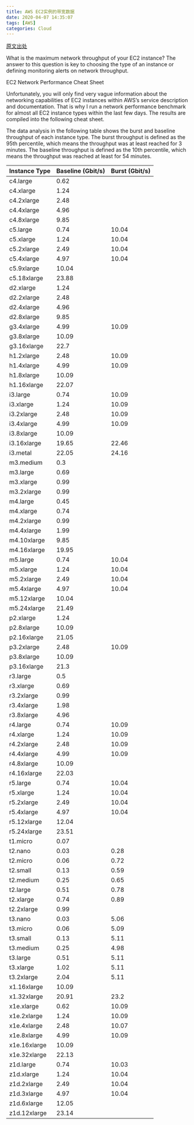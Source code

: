 ```yaml
---
title: AWS EC2实例的带宽数据
date: 2020-04-07 14:35:07
tags: [AWS]
categories: Cloud
---
```

[原文出处](https://cloudonaut.io/ec2-network-performance-cheat-sheet/)

What is the maximum network throughput of your EC2 instance? The answer to this question is key to choosing the type of an instance or defining monitoring alerts on network throughput.

EC2 Network Performance Cheat Sheet

Unfortunately, you will only find very vague information about the networking capabilities of EC2 instances within AWS’s service description and documentation. That is why I run a network performance benchmark for almost all EC2 instance types within the last few days. The results are compiled into the following cheat sheet.

The data analysis in the following table shows the burst and baseline throughput of each instance type. The burst throughput is defined as the 95th percentile, which means the throughput was at least reached for 3 minutes. The baseline throughput is defined as the 10th percentile, which means the throughput was reached at least for 54 minutes.

<!-- more -->

| Instance Type | Baseline (Gbit/s) | Burst (Gbit/s) |
|---------------|-------------------|----------------|
| c4.large      | 0.62              |                |
| c4.xlarge     | 1.24              |                |
| c4.2xlarge    | 2.48              |                |
| c4.4xlarge    | 4.96              |                |
| c4.8xlarge    | 9.85              |                |
| c5.large      | 0.74              | 10.04          |
| c5.xlarge     | 1.24              | 10.04          |
| c5.2xlarge    | 2.49              | 10.04          |
| c5.4xlarge    | 4.97              | 10.04          |
| c5.9xlarge    | 10.04             |                |
| c5.18xlarge   | 23.88             |                |
| d2.xlarge     | 1.24              |                |
| d2.2xlarge    | 2.48              |                |
| d2.4xlarge    | 4.96              |                |
| d2.8xlarge    | 9.85              |                |
| g3.4xlarge    | 4.99              | 10.09          |
| g3.8xlarge    | 10.09             |                |
| g3.16xlarge   | 22.7              |                |
| h1.2xlarge    | 2.48              | 10.09          |
| h1.4xlarge    | 4.99              | 10.09          |
| h1.8xlarge    | 10.09             |                |
| h1.16xlarge   | 22.07             |                |
| i3.large      | 0.74              | 10.09          |
| i3.xlarge     | 1.24              | 10.09          |
| i3.2xlarge    | 2.48              | 10.09          |
| i3.4xlarge    | 4.99              | 10.09          |
| i3.8xlarge    | 10.09             |                |
| i3.16xlarge   | 19.65             | 22.46          |
| i3.metal      | 22.05             | 24.16          |
| m3.medium     | 0.3               |                |
| m3.large      | 0.69              |                |
| m3.xlarge     | 0.99              |                |
| m3.2xlarge    | 0.99              |                |
| m4.large      | 0.45              |                |
| m4.xlarge     | 0.74              |                |
| m4.2xlarge    | 0.99              |                |
| m4.4xlarge    | 1.99              |                |
| m4.10xlarge   | 9.85              |                |
| m4.16xlarge   | 19.95             |                |
| m5.large      | 0.74              | 10.04          |
| m5.xlarge     | 1.24              | 10.04          |
| m5.2xlarge    | 2.49              | 10.04          |
| m5.4xlarge    | 4.97              | 10.04          |
| m5.12xlarge   | 10.04             |                |
| m5.24xlarge   | 21.49             |                |
| p2.xlarge     | 1.24              |                |
| p2.8xlarge    | 10.09             |                |
| p2.16xlarge   | 21.05             |                |
| p3.2xlarge    | 2.48              | 10.09          |
| p3.8xlarge    | 10.09             |                |
| p3.16xlarge   | 21.3              |                |
| r3.large      | 0.5               |                |
| r3.xlarge     | 0.69              |                |
| r3.2xlarge    | 0.99              |                |
| r3.4xlarge    | 1.98              |                |
| r3.8xlarge    | 4.96              |                |
| r4.large      | 0.74              | 10.09          |
| r4.xlarge     | 1.24              | 10.09          |
| r4.2xlarge    | 2.48              | 10.09          |
| r4.4xlarge    | 4.99              | 10.09          |
| r4.8xlarge    | 10.09             |                |
| r4.16xlarge   | 22.03             |                |
| r5.large      | 0.74              | 10.04          |
| r5.xlarge     | 1.24              | 10.04          |
| r5.2xlarge    | 2.49              | 10.04          |
| r5.4xlarge    | 4.97              | 10.04          |
| r5.12xlarge   | 12.04             |                |
| r5.24xlarge   | 23.51             |                |
| t1.micro      | 0.07              |                |
| t2.nano       | 0.03              | 0.28           |
| t2.micro      | 0.06              | 0.72           |
| t2.small      | 0.13              | 0.59           |
| t2.medium     | 0.25              | 0.65           |
| t2.large      | 0.51              | 0.78           |
| t2.xlarge     | 0.74              | 0.89           |
| t2.2xlarge    | 0.99              |                |
| t3.nano       | 0.03              | 5.06           |
| t3.micro      | 0.06              | 5.09           |
| t3.small      | 0.13              | 5.11           |
| t3.medium     | 0.25              | 4.98           |
| t3.large      | 0.51              | 5.11           |
| t3.xlarge     | 1.02              | 5.11           |
| t3.2xlarge    | 2.04              | 5.11           |
| x1.16xlarge   | 10.09             |                |
| x1.32xlarge   | 20.91             | 23.2           |
| x1e.xlarge    | 0.62              | 10.09          |
| x1e.2xlarge   | 1.24              | 10.09          |
| x1e.4xlarge   | 2.48              | 10.07          |
| x1e.8xlarge   | 4.99              | 10.09          |
| x1e.16xlarge  | 10.09             |                |
| x1e.32xlarge  | 22.13             |                |
| z1d.large     | 0.74              | 10.03          |
| z1d.xlarge    | 1.24              | 10.04          |
| z1d.2xlarge   | 2.49              | 10.04          |
| z1d.3xlarge   | 4.97              | 10.04          |
| z1d.6xlarge   | 12.05             |                |
| z1d.12xlarge  | 23.14             |                |